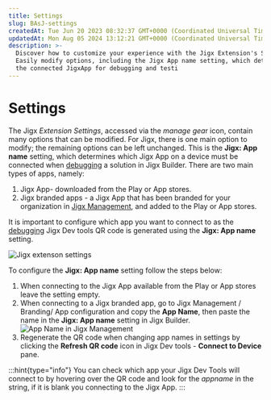 ```yaml
---
title: Settings
slug: BAsJ-settings
createdAt: Tue Jun 20 2023 08:32:37 GMT+0000 (Coordinated Universal Time)
updatedAt: Mon Aug 05 2024 13:12:21 GMT+0000 (Coordinated Universal Time)
description: >-
  Discover how to customize your experience with the Jigx Extension's Settings.
  Easily modify options, including the Jigx App name setting, which determines
  the connected JigxApp for debugging and testi
---
```


# Settings

The Jigx _Extension Settings_, accessed via the _manage ge&#x61;_&#x72; icon, contain many options that can be modified. For Jigx, there is one main option to modify; the remaining options can be left unchanged. This is the **Jigx: App name** setting, which determines which Jigx App on a device must be connected when [debugging](debugging.md) a solution in Jigx Builder. There are two main types of apps, namely:

1. Jigx App- downloaded from the Play or App stores.
2. Jigx branded apps - a Jigx App that has been branded for your organization in [Jigx Management](../../administration/organization-settings/organization-settings.md), and added to the Play or App stores.

It is important to configure which app you want to connect to as the [debugging](debugging.md) Jigx Dev tools QR code is generated using the **Jigx: App name** setting.

![Jigx extenson settings](https://archbee-image-uploads.s3.amazonaws.com/x7vdIDH6-ScTprfmi2XXX/wzOG2b85hRWxI3GiYmmpq_jb-extsettings.png)

To configure the **Jigx: App name** setting follow the steps below:

1. When connecting to the Jigx App available from the Play or App stores leave the setting empty.
2. When connecting to a Jigx branded app, go to Jigx Management / Branding/ App configuration and copy the **App Name**, then paste the name in the **Jigx: App name** setting in Jigx Builder. ![App Name in Jigx Management](https://archbee-image-uploads.s3.amazonaws.com/x7vdIDH6-ScTprfmi2XXX/1vG3k44iWYNDS7iSojxCA_jb-appnamemanagel.png)
3. Regenerate the QR code when changing app names in settings by clicking the **Refresh QR code** icon in Jigx Dev tools - **Connect to Device** pane.

:::hint{type="info"} You can check which app your Jigx Dev Tools will connect to by hovering over the QR code and look for the _appname_ in the string, if it is blank you connecting to the Jigx App. :::

